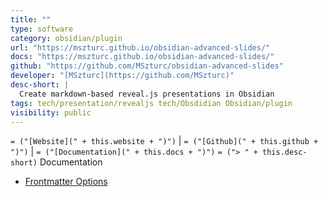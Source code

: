 ```yaml
---
title: ""
type: software
category: obsidian/plugin
url: "https://mszturc.github.io/obsidian-advanced-slides/"
docs: "https://mszturc.github.io/obsidian-advanced-slides/"
github: "https://github.com/MSzturc/obsidian-advanced-slides"
developer: "[MSzturc](https://github.com/MSzturc)"
desc-short: |
  Create markdown-based reveal.js presentations in Obsidian
tags: tech/presentation/revealjs tech/Obsdidian Obsidian/plugin
visibility: public
---
```

`= ("[Website](" + this.website + ")")` |  `= ("[Github](" + this.github + ")")` | `= ("[Documentation](" + this.docs + ")")`
`= ("> " + this.desc-short)`
Documentation
- [Frontmatter Options](https://mszturc.github.io/obsidian-advanced-slides/yaml/)